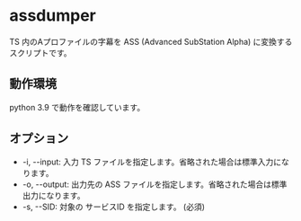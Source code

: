 # assdumper

TS 内のAプロファイルの字幕を ASS (Advanced SubStation Alpha) に変換するスクリプトです。

## 動作環境

python 3.9 で動作を確認しています。  

## オプション

* -i, --input: 入力 TS ファイルを指定します。省略された場合は標準入力になります。
* -o, --output: 出力先の ASS ファイルを指定します。省略された場合は標準出力になります。
* -s, --SID: 対象の サービスID を指定します。 (必須)

